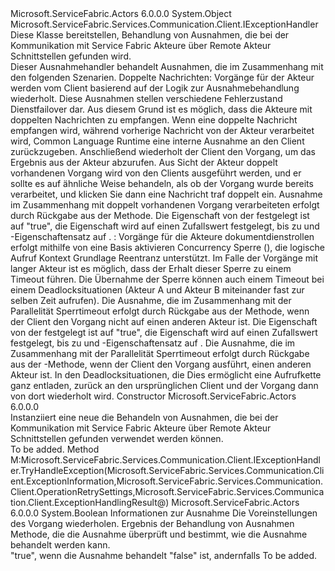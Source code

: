 <Type Name="ActorRemotingExceptionHandler" FullName="Microsoft.ServiceFabric.Actors.Remoting.Client.ActorRemotingExceptionHandler">
  <TypeSignature Language="C#" Value="public class ActorRemotingExceptionHandler : Microsoft.ServiceFabric.Services.Communication.Client.IExceptionHandler" />
  <TypeSignature Language="ILAsm" Value=".class public auto ansi beforefieldinit ActorRemotingExceptionHandler extends System.Object implements class Microsoft.ServiceFabric.Services.Communication.Client.IExceptionHandler" />
  <TypeSignature Language="DocId" Value="T:Microsoft.ServiceFabric.Actors.Remoting.Client.ActorRemotingExceptionHandler" />
  <TypeSignature Language="VB.NET" Value="Public Class ActorRemotingExceptionHandler&#xA;Implements IExceptionHandler" />
  <TypeSignature Language="F#" Value="type ActorRemotingExceptionHandler = class&#xA;    interface IExceptionHandler" />
  <AssemblyInfo>
    <AssemblyName>Microsoft.ServiceFabric.Actors</AssemblyName>
    <AssemblyVersion>6.0.0.0</AssemblyVersion>
  </AssemblyInfo>
  <Base>
    <BaseTypeName>System.Object</BaseTypeName>
  </Base>
  <Interfaces>
    <Interface>
      <InterfaceName>Microsoft.ServiceFabric.Services.Communication.Client.IExceptionHandler</InterfaceName>
    </Interface>
  </Interfaces>
  <Docs>
    <summary>
            Diese Klasse bereitstellen, Behandlung von Ausnahmen, die bei der Kommunikation mit Service Fabric Akteure über Remote Akteur Schnittstellen gefunden wird.
            </summary>
    <remarks>
      <para>
                Dieser Ausnahmehandler behandelt Ausnahmen, die im Zusammenhang mit den folgenden Szenarien.
            </para>
      <list type="list">
        <item>
          <term>
                Doppelte Nachrichten:
            </term>
          <description>
            <para>
                Vorgänge für der Akteur werden vom Client basierend auf der Logik zur Ausnahmebehandlung wiederholt. Diese Ausnahmen stellen verschiedene Fehlerzustand Dienstfailover dar. Aus diesem Grund ist es möglich, dass die Akteure mit doppelten Nachrichten zu empfangen. Wenn eine doppelte Nachricht empfangen wird, während vorherige Nachricht von der Akteur verarbeitet wird, Common Language Runtime eine interne Ausnahme an den Client zurückzugeben. Anschließend wiederholt der Client den Vorgang, um das Ergebnis aus der Akteur abzurufen. Aus Sicht der Akteur doppelt vorhandenen Vorgang wird von den Clients ausgeführt werden, und er sollte es auf ähnliche Weise behandeln, als ob der Vorgang wurde bereits verarbeitet, und klicken Sie dann eine Nachricht traf doppelt ein. 
                </para>
            <para>
                Ausnahme im Zusammenhang mit doppelt vorhandenen Vorgang verarbeiteten erfolgt durch Rückgabe <see cref="T:Microsoft.ServiceFabric.Services.Communication.Client.ExceptionHandlingRetryResult" /> aus der <see cref="M:Microsoft.ServiceFabric.Services.Communication.Client.IExceptionHandler.TryHandleException(Microsoft.ServiceFabric.Services.Communication.Client.ExceptionInformation,Microsoft.ServiceFabric.Services.Communication.Client.OperationRetrySettings,Microsoft.ServiceFabric.Services.Communication.Client.ExceptionHandlingResult@)" /> Methode.
                Die <see cref="P:Microsoft.ServiceFabric.Services.Communication.Client.ExceptionHandlingRetryResult.IsTransient" /> Eigenschaft von der <see cref="T:Microsoft.ServiceFabric.Services.Communication.Client.ExceptionHandlingRetryResult" /> festgelegt ist auf "true", die <see cref="P:Microsoft.ServiceFabric.Services.Communication.Client.ExceptionHandlingRetryResult.RetryDelay" /> Eigenschaft wird auf einen Zufallswert festgelegt, bis zu <see cref="P:Microsoft.ServiceFabric.Services.Communication.Client.OperationRetrySettings.MaxRetryBackoffIntervalOnTransientErrors" /> und <see cref="P:Microsoft.ServiceFabric.Services.Communication.Client.ExceptionHandlingRetryResult.MaxRetryCount" /> -Eigenschaftensatz auf <see cref="F:System.Int32.MaxValue" />.
                </para>
          </description>
        </item>
        <item>
          <term>
            <see cref="T:Microsoft.ServiceFabric.Actors.ActorConcurrencyLockTimeoutException" />:
            </term>
          <description>
            <para>
                Vorgänge für die Akteure dokumentdienstrollen erfolgt mithilfe von eine Basis aktivieren Concurrency Sperre (<see cref="T:Microsoft.ServiceFabric.Actors.Runtime.ActorConcurrencySettings" />), die logische Aufruf Kontext Grundlage Reentranz unterstützt. Im Falle der Vorgänge mit langer Akteur ist es möglich, dass der Erhalt dieser Sperre zu einem Timeout führen. Die Übernahme der Sperre können auch einem Timeout bei einem Deadlocksituationen (Akteur A und Akteur B miteinander fast zur selben Zeit aufrufen). 
                </para>
            <para>
                Die Ausnahme, die im Zusammenhang mit der Parallelität Sperrtimeout erfolgt durch Rückgabe <see cref="T:Microsoft.ServiceFabric.Services.Communication.Client.ExceptionHandlingRetryResult" /> aus der <see cref="M:Microsoft.ServiceFabric.Services.Communication.Client.IExceptionHandler.TryHandleException(Microsoft.ServiceFabric.Services.Communication.Client.ExceptionInformation,Microsoft.ServiceFabric.Services.Communication.Client.OperationRetrySettings,Microsoft.ServiceFabric.Services.Communication.Client.ExceptionHandlingResult@)" /> Methode, wenn der Client den Vorgang nicht auf einen anderen Akteur ist.
                Die <see cref="P:Microsoft.ServiceFabric.Services.Communication.Client.ExceptionHandlingRetryResult.IsTransient" /> Eigenschaft von der <see cref="T:Microsoft.ServiceFabric.Services.Communication.Client.ExceptionHandlingRetryResult" /> festgelegt ist auf "true", die <see cref="P:Microsoft.ServiceFabric.Services.Communication.Client.ExceptionHandlingRetryResult.RetryDelay" /> Eigenschaft wird auf einen Zufallswert festgelegt, bis zu <see cref="P:Microsoft.ServiceFabric.Services.Communication.Client.OperationRetrySettings.MaxRetryBackoffIntervalOnTransientErrors" /> und <see cref="P:Microsoft.ServiceFabric.Services.Communication.Client.ExceptionHandlingRetryResult.MaxRetryCount" /> -Eigenschaftensatz auf <see cref="F:System.Int32.MaxValue" />.
                </para>
            <para>
                Die Ausnahme, die im Zusammenhang mit der Parallelität Sperrtimeout erfolgt durch Rückgabe <see cref="T:Microsoft.ServiceFabric.Services.Communication.Client.ExceptionHandlingThrowResult" /> aus der <see cref="M:Microsoft.ServiceFabric.Services.Communication.Client.IExceptionHandler.TryHandleException(Microsoft.ServiceFabric.Services.Communication.Client.ExceptionInformation,Microsoft.ServiceFabric.Services.Communication.Client.OperationRetrySettings,Microsoft.ServiceFabric.Services.Communication.Client.ExceptionHandlingResult@)" /> -Methode, wenn der Client den Vorgang ausführt, einen anderen Akteur ist. In den Deadlocksituationen, die Dies ermöglicht eine Aufrufkette ganz entladen, zurück an den ursprünglichen Client und der Vorgang dann von dort wiederholt wird.
                </para>
          </description>
        </item>
      </list>
    </remarks>
  </Docs>
  <Members>
    <Member MemberName=".ctor">
      <MemberSignature Language="C#" Value="public ActorRemotingExceptionHandler ();" />
      <MemberSignature Language="ILAsm" Value=".method public hidebysig specialname rtspecialname instance void .ctor() cil managed" />
      <MemberSignature Language="DocId" Value="M:Microsoft.ServiceFabric.Actors.Remoting.Client.ActorRemotingExceptionHandler.#ctor" />
      <MemberSignature Language="VB.NET" Value="Public Sub New ()" />
      <MemberType>Constructor</MemberType>
      <AssemblyInfo>
        <AssemblyName>Microsoft.ServiceFabric.Actors</AssemblyName>
        <AssemblyVersion>6.0.0.0</AssemblyVersion>
      </AssemblyInfo>
      <Parameters />
      <Docs>
        <summary>
                Instanziiert eine neue <see cref="T:Microsoft.ServiceFabric.Actors.Remoting.Client.ActorRemotingExceptionHandler" /> die Behandeln von Ausnahmen, die bei der Kommunikation mit Service Fabric Akteure über Remote Akteur Schnittstellen gefunden verwendet werden können.
                </summary>
        <remarks>To be added.</remarks>
      </Docs>
    </Member>
    <Member MemberName="Microsoft.ServiceFabric.Services.Communication.Client.IExceptionHandler.TryHandleException">
      <MemberSignature Language="C#" Value="bool IExceptionHandler.TryHandleException (Microsoft.ServiceFabric.Services.Communication.Client.ExceptionInformation exceptionInformation, Microsoft.ServiceFabric.Services.Communication.Client.OperationRetrySettings retrySettings, out Microsoft.ServiceFabric.Services.Communication.Client.ExceptionHandlingResult result);" />
      <MemberSignature Language="ILAsm" Value=".method hidebysig newslot virtual instance bool Microsoft.ServiceFabric.Services.Communication.Client.IExceptionHandler.TryHandleException(class Microsoft.ServiceFabric.Services.Communication.Client.ExceptionInformation exceptionInformation, class Microsoft.ServiceFabric.Services.Communication.Client.OperationRetrySettings retrySettings, [out] class Microsoft.ServiceFabric.Services.Communication.Client.ExceptionHandlingResult&amp; result) cil managed" />
      <MemberSignature Language="DocId" Value="M:Microsoft.ServiceFabric.Actors.Remoting.Client.ActorRemotingExceptionHandler.Microsoft#ServiceFabric#Services#Communication#Client#IExceptionHandler#TryHandleException(Microsoft.ServiceFabric.Services.Communication.Client.ExceptionInformation,Microsoft.ServiceFabric.Services.Communication.Client.OperationRetrySettings,Microsoft.ServiceFabric.Services.Communication.Client.ExceptionHandlingResult@)" />
      <MemberType>Method</MemberType>
      <Implements>
        <InterfaceMember>M:Microsoft.ServiceFabric.Services.Communication.Client.IExceptionHandler.TryHandleException(Microsoft.ServiceFabric.Services.Communication.Client.ExceptionInformation,Microsoft.ServiceFabric.Services.Communication.Client.OperationRetrySettings,Microsoft.ServiceFabric.Services.Communication.Client.ExceptionHandlingResult@)</InterfaceMember>
      </Implements>
      <AssemblyInfo>
        <AssemblyName>Microsoft.ServiceFabric.Actors</AssemblyName>
        <AssemblyVersion>6.0.0.0</AssemblyVersion>
      </AssemblyInfo>
      <ReturnValue>
        <ReturnType>System.Boolean</ReturnType>
      </ReturnValue>
      <Parameters>
        <Parameter Name="exceptionInformation" Type="Microsoft.ServiceFabric.Services.Communication.Client.ExceptionInformation" />
        <Parameter Name="retrySettings" Type="Microsoft.ServiceFabric.Services.Communication.Client.OperationRetrySettings" />
        <Parameter Name="result" Type="Microsoft.ServiceFabric.Services.Communication.Client.ExceptionHandlingResult&amp;" RefType="out" />
      </Parameters>
      <Docs>
        <param name="exceptionInformation">Informationen zur Ausnahme</param>
        <param name="retrySettings">Die Voreinstellungen des Vorgang wiederholen.</param>
        <param name="result">Ergebnis der Behandlung von Ausnahmen</param>
        <summary>
            Methode, die die Ausnahme überprüft und bestimmt, wie die Ausnahme behandelt werden kann. 
            </summary>
        <returns>"true", wenn die Ausnahme behandelt "false" ist, andernfalls</returns>
        <remarks>To be added.</remarks>
      </Docs>
    </Member>
  </Members>
</Type>